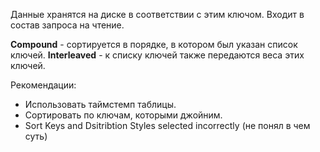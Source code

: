 Данные хранятся на диске в соответствии с этим ключом. Входит в состав запроса на чтение.

**Compound** - сортируется в порядке, в котором был указан список ключей.
**Interleaved** - к списку ключей также передаются веса этих ключей.

Рекомендации:
- Использовать таймстемп таблицы.
- Сортировать по ключам, которыми джойним.
- Sort Keys and Dsitribtion Styles selected incorrectly (не понял в чем суть)


